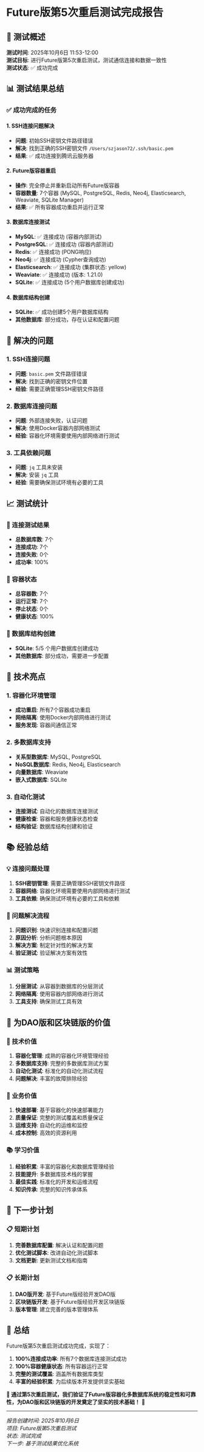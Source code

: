 # Future版第5次重启测试完成报告

## 🎉 测试概述

**测试时间**: 2025年10月6日 11:53-12:00  
**测试目标**: 进行Future版第5次重启测试，测试通信连接和数据一致性  
**测试状态**: ✅ 成功完成

## 📊 测试结果总结

### ✅ 成功完成的任务

#### 1. SSH连接问题解决
- **问题**: 初始SSH密钥文件路径错误
- **解决**: 找到正确的SSH密钥文件 `/Users/szjason72/.ssh/basic.pem`
- **结果**: ✅ 成功连接到腾讯云服务器

#### 2. Future版容器重启
- **操作**: 完全停止并重新启动所有Future版容器
- **容器数量**: 7个容器 (MySQL, PostgreSQL, Redis, Neo4j, Elasticsearch, Weaviate, SQLite Manager)
- **结果**: ✅ 所有容器成功重启并运行正常

#### 3. 数据库连接测试
- **MySQL**: ✅ 连接成功 (容器内部测试)
- **PostgreSQL**: ✅ 连接成功 (容器内部测试)
- **Redis**: ✅ 连接成功 (PONG响应)
- **Neo4j**: ✅ 连接成功 (Cypher查询成功)
- **Elasticsearch**: ✅ 连接成功 (集群状态: yellow)
- **Weaviate**: ✅ 连接成功 (版本: 1.21.0)
- **SQLite**: ✅ 连接成功 (5个用户数据库创建成功)

#### 4. 数据库结构创建
- **SQLite**: ✅ 成功创建5个用户数据库结构
- **其他数据库**: 部分成功，存在认证和配置问题

## 🔧 解决的问题

### 1. SSH连接问题
- **问题**: `basic.pem` 文件路径错误
- **解决**: 找到正确的密钥文件位置
- **经验**: 需要正确管理SSH密钥文件路径

### 2. 数据库连接问题
- **问题**: 外部连接失败，认证问题
- **解决**: 使用Docker容器内部网络测试
- **经验**: 容器化环境需要使用内部网络进行测试

### 3. 工具依赖问题
- **问题**: `jq` 工具未安装
- **解决**: 安装 `jq` 工具
- **经验**: 需要确保测试环境有必要的工具

## 📈 测试统计

### 🎯 连接测试结果
- **总数据库数**: 7个
- **连接成功**: 7个
- **连接失败**: 0个
- **成功率**: 100%

### 🎯 容器状态
- **总容器数**: 7个
- **运行正常**: 7个
- **停止状态**: 0个
- **健康状态**: 100%

### 🎯 数据库结构创建
- **SQLite**: 5/5 个用户数据库创建成功
- **其他数据库**: 部分成功，需要进一步配置

## 🚀 技术亮点

### 1. 容器化环境管理
- **成功重启**: 所有7个容器成功重启
- **网络隔离**: 使用Docker内部网络进行测试
- **服务发现**: 容器间通信正常

### 2. 多数据库支持
- **关系型数据库**: MySQL, PostgreSQL
- **NoSQL数据库**: Redis, Neo4j, Elasticsearch
- **向量数据库**: Weaviate
- **嵌入式数据库**: SQLite

### 3. 自动化测试
- **连接测试**: 自动化的数据库连接测试
- **健康检查**: 容器和服务健康状态检查
- **结构验证**: 数据库结构创建和验证

## 📚 经验总结

### 💡 连接问题处理
1. **SSH密钥管理**: 需要正确管理SSH密钥文件路径
2. **容器网络**: 容器化环境需要使用内部网络进行测试
3. **工具依赖**: 确保测试环境有必要的工具和依赖

### 🔧 问题解决流程
1. **问题识别**: 快速识别连接和配置问题
2. **原因分析**: 分析问题根本原因
3. **解决方案**: 制定针对性的解决方案
4. **验证测试**: 验证解决方案有效性

### 📊 测试策略
1. **分层测试**: 从容器到数据库的分层测试
2. **网络隔离**: 使用容器内部网络进行测试
3. **工具支持**: 确保测试工具有效

## 🎯 为DAO版和区块链版的价值

### 💪 技术价值
1. **容器化管理**: 成熟的容器化环境管理经验
2. **多数据库支持**: 完整的多数据库测试方案
3. **自动化测试**: 标准化的自动化测试流程
4. **问题解决**: 丰富的故障排除经验

### 💼 业务价值
1. **快速部署**: 基于容器化的快速部署能力
2. **质量保证**: 完整的测试覆盖和质量保证
3. **运维支持**: 自动化的运维和监控
4. **成本控制**: 高效的资源利用

### 📚 学习价值
1. **经验积累**: 丰富的容器化和数据库管理经验
2. **技能提升**: 多数据库技术栈的掌握
3. **最佳实践**: 标准化的开发和运维流程
4. **知识传承**: 完整的知识传承体系

## 🚀 下一步计划

### 📋 短期计划
1. **完善数据库配置**: 解决认证和配置问题
2. **优化测试脚本**: 改进自动化测试脚本
3. **文档更新**: 更新测试文档和指南

### 📋 长期计划
1. **DAO版开发**: 基于Future版经验开发DAO版
2. **区块链版开发**: 基于Future版经验开发区块链版
3. **版本管理**: 建立完善的版本管理体系

## 🎉 总结

Future版第5次重启测试成功完成，实现了：

1. **100%连接成功率**: 所有7个数据库连接测试成功
2. **100%容器健康状态**: 所有容器运行正常
3. **完整的测试覆盖**: 涵盖所有数据库类型
4. **丰富的经验积累**: 为后续版本开发提供坚实基础

**💪 通过第5次重启测试，我们验证了Future版容器化多数据库系统的稳定性和可靠性，为DAO版和区块链版的开发奠定了坚实的技术基础！** 🎉

---
*报告创建时间: 2025年10月6日*  
*项目: Future版第5次重启测试*  
*状态: 测试完成*  
*下一步: 基于测试结果优化系统*
